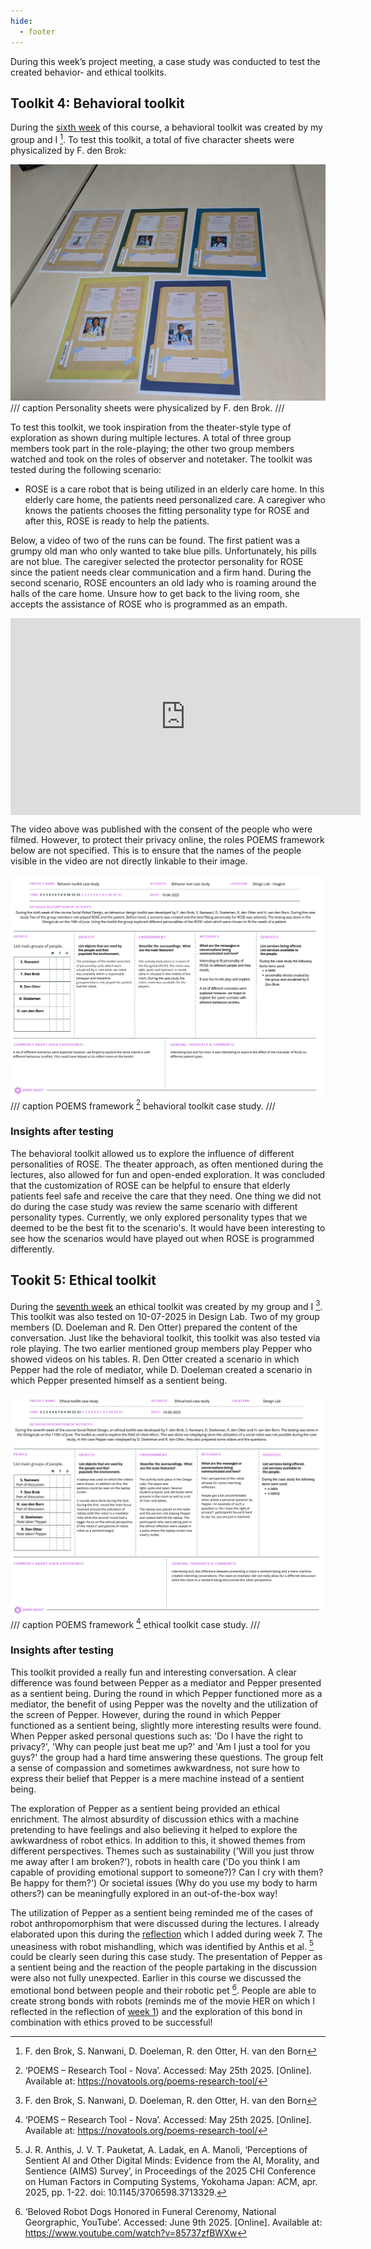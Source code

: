 ```yaml
---
hide:
  - footer
---
```


During this week’s project meeting, a case study was conducted to test the created behavior- and ethical toolkits. 

## Toolkit 4: Behavioral toolkit
During the [sixth week](project6.md) of this course, a behavioral toolkit was created by my group and I [^1]. To test this toolkit, a total of five character sheets were physicalized by F. den Brok:

![personality sheets](images/personalities.jpg)
/// caption
Personality sheets were physicalized by F. den Brok.
/// 

To test this toolkit, we took inspiration from the theater-style type of exploration as shown during multiple lectures. A total of three group members took part in the role-playing; the other two group members watched and took on the roles of observer and notetaker. The toolkit was tested during the following scenario:

- ROSE is a care robot that is being utilized in an elderly care home. In this elderly care home, the patients need personalized care. A caregiver who knows the patients chooses the fitting personality type for ROSE and after this, ROSE is ready to help the patients. 

Below, a video of two of the runs can be found. The first patient was a grumpy old man who only wanted to take blue pills. Unfortunately, his pills are not blue. The caregiver selected the protector personality for ROSE since the patient needs clear communication and a firm hand. During the second scenario, ROSE encounters an old lady who is roaming around the halls of the care home. Unsure how to get back to the living room, she accepts the assistance of ROSE who is programmed as an empath.

<iframe width="560" height="315" src="https://www.youtube-nocookie.com/embed/sDCIbt0dpWc?si=sDCIbt0dpWcuf" title="Exploration of different ROSE personalities" frameborder="0" allow="accelerometer; autoplay; clipboard-write; encrypted-media; gyroscope; picture-in-picture; web-share" referrerpolicy="strict-origin-when-cross-origin" allowfullscreen style="display: block; margin: 0 auto;"></iframe>

The video above was published with the consent of the people who were filmed. However, to protect their privacy online, the roles POEMS framework below are not specified. This is to ensure that the names of the people visible in the video are not directly linkable to their image. 

![POEMS framework behavioral toolkit case study](images/behavioural_casestudy.png)
/// caption
POEMS framework [^2] behavioral toolkit case study.
/// 

### Insights after testing
The behavioral toolkit allowed us to explore the influence of different personalities of ROSE. The theater approach, as often mentioned during the lectures, also allowed for fun and open-ended exploration. It was concluded that the customization of ROSE can be helpful to ensure that elderly patients feel safe and receive the care that they need. One thing we did not do during the case study was review the same scenario with different personality types. Currently, we only explored personality types that we deemed to be the best fit to the scenario's. It would have been interesting to see how the scenarios would have played out when ROSE is programmed differently. 

## Tookit 5: Ethical toolkit
During the [seventh week](project7.md) an ethical toolkit was created by my group and I [^1]. This toolkit was also tested on 10-07-2025 in Design Lab. Two of my group members (D. Doeleman and R. Den Otter) prepared the content of the conversation. Just like the behavioral toolkit, this toolkit was also tested via role playing. The two earlier mentioned group members play Pepper who showed videos on his tables. R. Den Otter created a scenario in which Pepper had the role of mediator, while D. Doeleman created a scenario in which Pepper presented himself as a sentient being. 

![POEMS framework behavioral toolkit case study](images/ethical_casestudy.png)
/// caption
POEMS framework [^2] ethical toolkit case study.
/// 

### Insights after testing
This toolkit provided a really fun and interesting conversation. A clear difference was found between Pepper as a mediator and Pepper presented as a sentient being. During the round in which Pepper functioned more as a mediator, the benefit of using Pepper was the novelty and the utilization of the screen of Pepper. However, during the round in which Pepper functioned as a sentient being, slightly more interesting results were found. When Pepper asked personal questions such as: 'Do I have the right to privacy?', 'Why can people just beat me up?' and 'Am I just a tool for you guys?' the group had a hard time answering these questions. The group felt a sense of compassion and sometimes awkwardness, not sure how to express their belief that Pepper is a mere machine instead of a sentient being.

The exploration of Pepper as a sentient being provided an ethical enrichment. The almost absurdity of discussion ethics with a machine pretending to have feelings and also believing it helped to explore the awkwardness of robot ethics. In addition to this, it showed themes from different perspectives. Themes such as sustainability ('Will you just throw me away after I am broken?'), robots in health care ('Do you think I am capable of providing emotional support to someone?)? Can I cry with them? Be happy for them?') Or societal issues (Why do you use my body to harm others?) can be meaningfully explored in an out-of-the-box way!

The utilization of Pepper as a sentient being reminded me of the cases of robot anthropomorphism that were discussed during the lectures. I already elaborated upon this during the [reflection](reflection7.md) which I added during week 7. The uneasiness with robot mishandling, which was identified by Anthis et al. [^3] could be clearly seen during this case study. The presentation of Pepper as a sentient being and the reaction of the people partaking in the discussion were also not fully unexpected. Earlier in this course we discussed the emotional bond between people and their robotic pet [^4]. People are able to create strong bonds with robots (reminds me of the movie HER on which I reflected in the reflection of [week 1](reflection1.md)) and the exploration of this bond in combination with ethics proved to be successful!

[^1]: F. den Brok, S. Nanwani, D. Doeleman, R. den Otter, H. van den Born
[^2]: ‘POEMS – Research Tool - Nova’. Accessed: May 25th 2025. [Online]. Available at: https://novatools.org/poems-research-tool/
[^3]: J. R. Anthis, J. V. T. Pauketat, A. Ladak, en A. Manoli, ‘Perceptions of Sentient AI and Other Digital Minds: Evidence from the AI, Morality, and Sentience (AIMS) Survey’, in Proceedings of the 2025 CHI Conference on Human Factors in Computing Systems, Yokohama Japan: ACM, apr. 2025, pp. 1-22. doi: 10.1145/3706598.3713329.
[^4]: ‘Beloved Robot Dogs Honored in Funeral Cerenomy, National Georgraphic, YouTube’. Accessed: June 9th 2025. [Online]. Available at: https://www.youtube.com/watch?v=85737zfBWXw